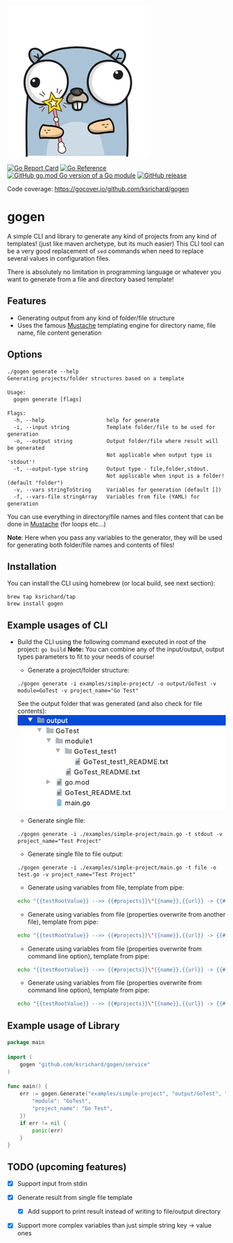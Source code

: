 ![Logo](images/logo.png)

[![Go Report Card](https://goreportcard.com/badge/github.com/ksrichard/gogen)](https://goreportcard.com/report/github.com/ksrichard/gogen)
[![Go Reference](https://pkg.go.dev/badge/github.com/ksrichard/gogen.svg)](https://pkg.go.dev/github.com/ksrichard/gogen)
[![GitHub go.mod Go version of a Go module](https://img.shields.io/github/go-mod/go-version/ksrichard/gogen.svg)](https://github.com/ksrichard/gogen)
[![GitHub release](https://img.shields.io/github/release/ksrichard/gogen.svg)](https://github.com/ksrichard/gogen/releases/latest/)

Code coverage: https://gocover.io/github.com/ksrichard/gogen

# gogen
A simple CLI and library to generate any kind of projects from any kind of templates! (just like maven archetype, but its much easier)
This CLI tool can be a very good replacement of `sed` commands when need to replace several values in configuration files.

There is absolutely no limitation in programming language or whatever you want to generate from a file and directory based template!

## Features
- Generating output from any kind of folder/file structure
- Uses the famous [Mustache](https://mustache.github.io/) templating engine for directory name, file name, file content generation

## Options
```
./gogen generate --help
Generating projects/folder structures based on a template

Usage:
  gogen generate [flags]

Flags:
  -h, --help                    help for generate
  -i, --input string            Template folder/file to be used for generation
  -o, --output string           Output folder/file where result will be generated
                                Not applicable when output type is 'stdout'!
  -t, --output-type string      Output type - file,folder,stdout.
                                Not applicable when input is a folder! (default "folder")
  -v, --vars stringToString     Variables for generation (default [])
  -f, --vars-file stringArray   Variables from file (YAML) for generation
```
You can use everything in directory/file names and files content that can be done in [Mustache](https://mustache.github.io/) (for loops etc...)

**Note**: Here when you pass any variables to the generator, they will be used for generating both folder/file names and contents of files!

## Installation
You can install the CLI using homebrew (or local build, see next section):
```
brew tap ksrichard/tap
brew install gogen
```

## Example usages of CLI
- Build the CLI using the following command executed in root of the project: `go build`
**Note:** You can combine any of the input/output, output types parameters to fit to your needs of course!

    - Generate a project/folder structure:
    ```
    ./gogen generate -i examples/simple-project/ -o output/GoTest -v module=GoTest -v project_name="Go Test"
    ```
    See the output folder that was generated (and also check for file contents):
    ![Logo](images/screenshot1.png)
    
    - Generate single file:
    ```
    ./gogen generate -i ./examples/simple-project/main.go -t stdout -v project_name="Test Project"
    ```
    - Generate single file to file output:
    ```
    ./gogen generate -i ./examples/simple-project/main.go -t file -o test.go -v project_name="Test Project"
    ```
    - Generate using variables from file, template from pipe:
    ```bash
    echo "{{testRootValue}} -->> {{#projects}}\"{{name}},{{url}} -> {{#data}}{{value}}{{/data}}\" {{/projects}}" | ./gogen generate -t stdout -f ./examples/test.yaml
    ```
    - Generate using variables from file (properties overwrite from another file), template from pipe:
    ```bash
    echo "{{testRootValue}} -->> {{#projects}}\"{{name}},{{url}} -> {{#data}}{{value}}{{/data}}\" {{/projects}}" | ./gogen generate -t stdout -f ./examples/test.yaml -f ./examples/test2.yaml
    ```
    - Generate using variables from file (properties overwrite from command line option), template from pipe:
    ```bash
    echo "{{testRootValue}} -->> {{#projects}}\"{{name}},{{url}} -> {{#data}}{{value}}{{/data}}\" {{/projects}}" | ./gogen generate -t stdout -f ./examples/test.yaml -v testRootValue="someTest2"
    ```
    - Generate using variables from file (properties overwrite from command line option), template from pipe:
    ```bash
    echo "{{testRootValue}} -->> {{#projects}}\"{{name}},{{url}} -> {{#data}}{{value}}{{/data}}\" {{/projects}}" | ./gogen generate -t stdout -f ./examples/test.yaml -v testRootValue="someTest2"
    ```

## Example usage of Library
```go
package main

import (
	gogen "github.com/ksrichard/gogen/service"
)

func main() {
	err := gogen.Generate("examples/simple-project", "output/GoTest", "folder", map[string]interface{
		"module": "GoTest",
		"project_name": "Go Test",
	})
	if err != nil {
		panic(err)
	}
}
```

## TODO (upcoming features)
- [x] Support input from stdin
- [x] Generate result from single file template
  - [x] Add support to print result instead of writing to file/output directory
- [x] Support more complex variables than just simple string key -> value ones



